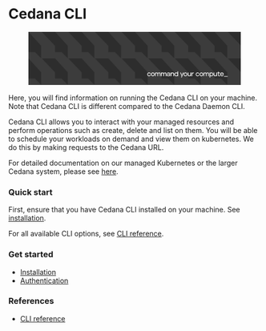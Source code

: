 # Cedana CLI

<figure><img src=".gitbook/assets/image (1).png" alt=""><figcaption></figcaption></figure>

Here, you will find information on running the Cedana CLI on your machine. Note that Cedana CLI is different compared to the Cedana Daemon CLI.

Cedana CLI allows you to interact with your managed resources and perform operations such as create, delete and list on them. You will be able to schedule your workloads on demand and view them on kubernetes. We do this by making requests to the Cedana URL.

For detailed documentation on our managed Kubernetes or the larger Cedana system, please see [here](https://docs.cedana.ai).

### Quick start

First, ensure that you have Cedana CLI installed on your machine. See [installation](get-started/installation.md).

For all available CLI options, see [CLI reference](references/cli/cedana-cli.md).

### Get started

* [Installation](get-started/installation.md)
* [Authentication](get-started/authentication.md)

### References

* [CLI reference](references/cli/cedana.md)
